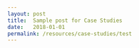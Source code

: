 ```yaml
---
layout: post
title:  Sample post for Case Studies
date:   2018-01-01
permalink: /resources/case-studies/test
---
```

